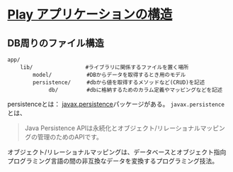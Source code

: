 # [Play アプリケーションの構造](https://www.playframework.com/documentation/ja/2.3.x/Anatomy#Play-%E3%82%A2%E3%83%97%E3%83%AA%E3%82%B1%E3%83%BC%E3%82%B7%E3%83%A7%E3%83%B3%E3%81%AE%E6%A7%8B%E9%80%A0)

## DB周りのファイル構造
```
app/
    lib/　　　　　　　　　　#ライブラリに関係するファイルを置く場所 
        model/           #DBからデータを取得するとき用のモデル
        persistence/     #dbから値を取得するメソッドなど(CRUD)を記述
             db/         #dbに格納するためのカラム定義やマッピングなどを記述
```
persistenceとは：
[javax.persistence](https://github.megascus.dev/jpa-spec/docs/apidocs/)パッケージがある。
`javax.persistence`とは、
> Java Persistence APIは永続化とオブジェクト/リレーショナルマッピングの管理のためのAPIです。

オブジェクト/リレーショナルマッピングは、データベースとオブジェクト指向プログラミング言語の間の非互換なデータを変換するプログラミング技法。  
